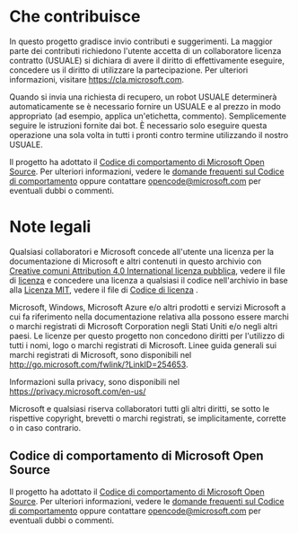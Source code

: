 # <a name="contributing"></a>Che contribuisce

In questo progetto gradisce invio contributi e suggerimenti.  La maggior parte dei contributi richiedono l'utente accetta di un collaboratore licenza contratto (USUALE) si dichiara di avere il diritto di effettivamente eseguire, concedere us il diritto di utilizzare la partecipazione. Per ulteriori informazioni, visitare https://cla.microsoft.com.

Quando si invia una richiesta di recupero, un robot USUALE determinerà automaticamente se è necessario fornire un USUALE e al prezzo in modo appropriato (ad esempio, applica un'etichetta, commento). Semplicemente seguire le istruzioni fornite dai bot. È necessario solo eseguire questa operazione una sola volta in tutti i pronti contro termine utilizzando il nostro USUALE.

Il progetto ha adottato il [Codice di comportamento di Microsoft Open Source](https://opensource.microsoft.com/codeofconduct/). Per ulteriori informazioni, vedere le [domande frequenti sul Codice di comportamento](https://opensource.microsoft.com/codeofconduct/faq/) oppure contattare [opencode@microsoft.com](mailto:opencode@microsoft.com) per eventuali dubbi o commenti.

# <a name="legal-notices"></a>Note legali

Qualsiasi collaboratori e Microsoft concede all'utente una licenza per la documentazione di Microsoft e altri contenuti in questo archivio con [Creative comuni Attribution 4.0 International licenza pubblica](https://creativecommons.org/licenses/by/4.0/legalcode), vedere il file di [licenza](LICENSE) e concedere una licenza a qualsiasi il codice nell'archivio in base alla [Licenza MIT](https://opensource.org/licenses/MIT), vedere il file di [Codice di licenza](LICENSE-CODE) .

Microsoft, Windows, Microsoft Azure e/o altri prodotti e servizi Microsoft a cui fa riferimento nella documentazione relativa alla possono essere marchi o marchi registrati di Microsoft Corporation negli Stati Uniti e/o negli altri paesi. Le licenze per questo progetto non concedono diritti per l'utilizzo di tutti i nomi, logo o marchi registrati di Microsoft. Linee guida generali sui marchi registrati di Microsoft, sono disponibili nel http://go.microsoft.com/fwlink/?LinkID=254653.

Informazioni sulla privacy, sono disponibili nel https://privacy.microsoft.com/en-us/

Microsoft e qualsiasi riserva collaboratori tutti gli altri diritti, se sotto le rispettive copyright, brevetti o marchi registrati, se implicitamente, corrette o in caso contrario.

## <a name="microsoft-open-source-code-of-conduct"></a>Codice di comportamento di Microsoft Open Source
Il progetto ha adottato il [Codice di comportamento di Microsoft Open Source](https://opensource.microsoft.com/codeofconduct/). Per ulteriori informazioni, vedere le [domande frequenti sul Codice di comportamento](https://opensource.microsoft.com/codeofconduct/faq/) oppure contattare [opencode@microsoft.com](mailto:opencode@microsoft.com) per eventuali dubbi o commenti.
